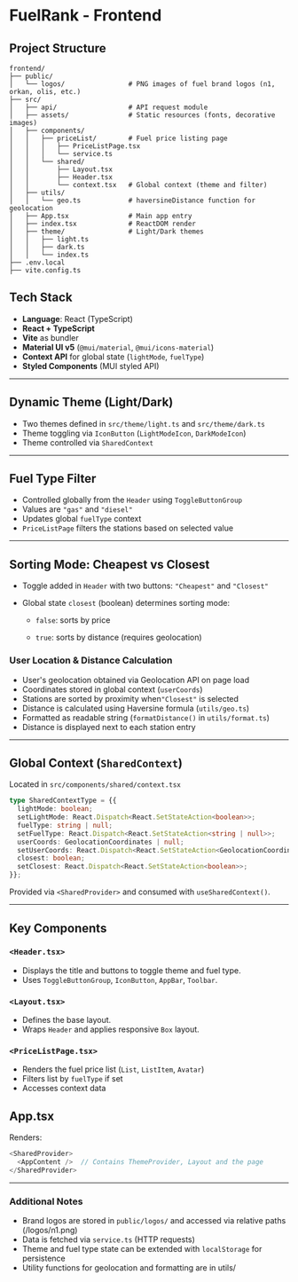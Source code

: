 # FuelRank - Frontend

## Project Structure
```
frontend/
├── public/
│   └── logos/                # PNG images of fuel brand logos (n1, orkan, olis, etc.)
├── src/
│   ├── api/                  # API request module
│   ├── assets/               # Static resources (fonts, decorative images)
│   ├── components/
│   │   ├── priceList/        # Fuel price listing page
│   │   │   ├── PriceListPage.tsx
│   │   │   └── service.ts
│   │   └── shared/
│   │       ├── Layout.tsx
│   │       ├── Header.tsx
│   │       └── context.tsx   # Global context (theme and filter)
│   ├── utils/
│   │   └── geo.ts            # haversineDistance function for geolocation
│   ├── App.tsx               # Main app entry
│   ├── index.tsx             # ReactDOM render
│   ├── theme/                # Light/Dark themes
│   │   ├── light.ts
│   │   ├── dark.ts
│   │   └── index.ts
├── .env.local
├── vite.config.ts
```


## Tech Stack
- **Language**: React (TypeScript)
- **React + TypeScript**
- **Vite** as bundler
- **Material UI v5** (`@mui/material`, `@mui/icons-material`)
- **Context API** for global state (`lightMode`, `fuelType`)
- **Styled Components** (MUI styled API)
---

## Dynamic Theme (Light/Dark)

- Two themes defined in `src/theme/light.ts` and `src/theme/dark.ts`
- Theme toggling via `IconButton` (`LightModeIcon`, `DarkModeIcon`)
- Theme controlled via `SharedContext`
---

## Fuel Type Filter

- Controlled globally from the `Header` using `ToggleButtonGroup`
- Values are `"gas"` and `"diesel"`
- Updates global `fuelType` context
- `PriceListPage` filters the stations based on selected value

---

## Sorting Mode: Cheapest vs Closest
- Toggle added in `Header` with two buttons: `"Cheapest"` and `"Closest"`

- Global state `closest` (boolean) determines sorting mode:

  - `false`: sorts by price

  - `true`: sorts by distance (requires geolocation)

### User Location & Distance Calculation
- User's geolocation obtained via Geolocation API on page load
- Coordinates stored in global context (`userCoords`)
- Stations are sorted by proximity when`"Closest"` is selected
- Distance is calculated using Haversine formula (`utils/geo.ts`)
- Formatted as readable string (`formatDistance()` in `utils/format.ts`)
- Distance is displayed next to each station entry

---

## Global Context (`SharedContext`)

Located in `src/components/shared/context.tsx`

```ts
type SharedContextType = {{
  lightMode: boolean;
  setLightMode: React.Dispatch<React.SetStateAction<boolean>>;
  fuelType: string | null;
  setFuelType: React.Dispatch<React.SetStateAction<string | null>>;
  userCoords: GeolocationCoordinates | null;
  setUserCoords: React.Dispatch<React.SetStateAction<GeolocationCoordinates | null>>;
  closest: boolean;
  setClosest: React.Dispatch<React.SetStateAction<boolean>>;
}};
```

Provided via `<SharedProvider>` and consumed with `useSharedContext()`.

---

## Key Components
### `<Header.tsx>`
- Displays the title and buttons to toggle theme and fuel type.
- Uses `ToggleButtonGroup`, `IconButton`, `AppBar`, `Toolbar`.
### `<Layout.tsx>`
- Defines the base layout.
- Wraps `Header` and applies responsive `Box` layout.
### `<PriceListPage.tsx>`
- Renders the fuel price list (`List`, `ListItem`, `Avatar`)
- Filters list by `fuelType` if set
- Accesses context data

## App.tsx
Renders:
```ts
<SharedProvider>
  <AppContent />  // Contains ThemeProvider, Layout and the page
</SharedProvider>
```
---

### Additional Notes
- Brand logos are stored in `public/logos/` and accessed via relative paths (/logos/n1.png)
- Data is fetched via `service.ts` (HTTP requests)
- Theme and fuel type state can be extended with `localStorage` for persistence
- Utility functions for geolocation and formatting are in utils/

